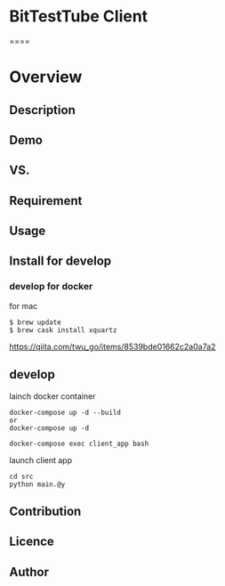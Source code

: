 # BitTestTube Client

====

# Overview

## Description

## Demo

## VS. 

## Requirement

## Usage

## Install for develop

### develop for docker 

for mac

```
$ brew update
$ brew cask install xquartz
```

https://qiita.com/twu_go/items/8539bde01662c2a0a7a2

## develop

lainch docker container
```
docker-compose up -d --build
or
docker-compose up -d

docker-compose exec client_app bash
```

launch client app
```
cd src
python main.@y
```

## Contribution

## Licence

<!--
[MIT](https://github.com/tcnksm/tool/blob/master/LICENCE)
-->

## Author

<!--
[tcnksm](https://github.com/tcnksm)
-->
